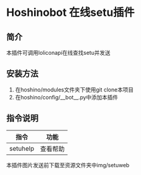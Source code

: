 # Hoshinobot 在线setu插件
## 简介
本插件可调用loliconapi在线查找setu并发送
## 安装方法
1. 在hoshino/modules文件夹下使用git clone本项目
2. 在hoshino/config/\_\_bot\_\_.py中添加本插件
## 指令说明
|指令|功能|
|---|---|
|setuhelp|查看帮助|

本插件图片发送前下载至资源文件夹中img/setuweb
